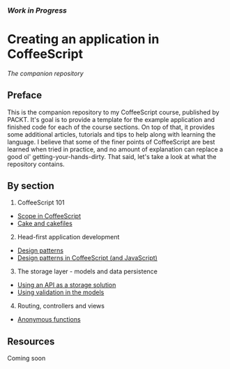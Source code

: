 ### *Work in Progress*

# Creating an application in CoffeeScript
*The companion repository*

## Preface
This is the companion repository to my CoffeeScript course, published by PACKT. It's goal is to provide a template for the example application and finished code for each of the course sections. On top of that, it provides some additional articles, tutorials and tips to help along with learning the language. I believe that some of the finer points of CoffeeScript are best learned when tried in practice, and no amount of explanation can replace a good ol' getting-your-hands-dirty. That said, let's take a look at what the repository contains.

## By section
1. CoffeeScript 101
  - [Scope in CoffeeScript](https://github.com/DBozhinovski/coffeescript-course/wiki/Scope-in-CoffeeScript)
  - [Cake and cakefiles](https://github.com/DBozhinovski/coffeescript-course/wiki/Cake-and-cakefiles)
2. Head-first application development
  - [Design patterns](.)
  - [Design patterns in CoffeeScript (and JavaScript)](.)
3. The storage layer - models and data persistence
  - [Using an API as a storage solution](.)
  - [Using validation in the models](.)
4. Routing, controllers and views
  - [Anonymous functions](.)

## Resources
Coming soon

